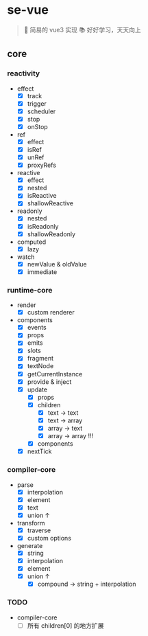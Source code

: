 # se-vue

> 📝 简易的 vue3 实现
> 📚 好好学习，天天向上

## core

### reactivity

- effect
  - [x] track
  - [x] trigger
  - [x] scheduler
  - [x] stop
  - [x] onStop

- ref
  - [x] effect
  - [x] isRef
  - [x] unRef
  - [x] proxyRefs

- reactive
  - [x] effect
  - [x] nested
  - [x] isReactive
  - [x] shallowReactive

- readonly
  - [x] nested
  - [x] isReadonly
  - [x] shallowReadonly

- computed
  - [x] lazy

- watch
  - [x] newValue & oldValue
  - [x] immediate

### runtime-core

- render
  - [x] custom renderer

- components
  - [x] events
  - [x] props
  - [x] emits
  - [x] slots
  - [x] fragment
  - [x] textNode
  - [x] getCurrentInstance
  - [x] provide & inject
  - [x] update
    - [x] props
    - [x] children
      - [x] text -> text
      - [x] text -> array
      - [x] array -> text
      - [x] array -> array !!!
    - [x] components
  - [x] nextTick

### compiler-core

- parse
  - [x] interpolation
  - [x] element
  - [x] text
  - [x] union ↑
- transform
  - [x] traverse
  - [x] custom options
- generate
  - [x] string
  - [x] interpolation
  - [x] element
  - [x] union ↑
    - [x] compound -> string + interpolation

### TODO

- compiler-core
  - [ ] 所有 children[0] 的地方扩展

